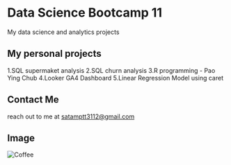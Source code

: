 # Data Science Bootcamp 11
My data science and analytics projects

## My personal projects

1.SQL supermaket analysis
2.SQL churn analysis 
3.R programming - Pao Ying Chub
4.Looker GA4 Dashboard
5.Linear Regression Model using caret

## Contact Me
reach out to me at satamptt3112@gmail.com

## Image 
![Coffee](https://www.creativefabrica.com/wp-content/uploads/2023/09/12/Coffee-cup-clip-art-SVG-PNG-JPG-Graphics-79100859-1-1-580x387.jpg)
